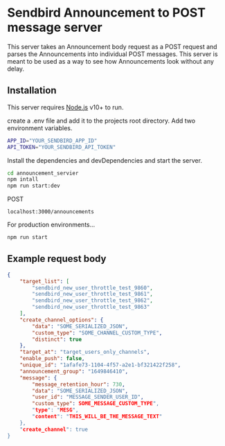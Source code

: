 # Sendbird Announcement to POST message server

This server takes an Announcement body request as a POST request and parses the Announcements into individual POST messages. This server is meant to be used as a way to see how Announcements look without any delay.


## Installation

This server requires [Node.js](https://nodejs.org/) v10+ to run.

create a .env file and add it to the projects root directory. 
Add two environment variables.
 
```sh
APP_ID="YOUR_SENDBIRD_APP_ID"
API_TOKEN="YOUR_SENDBIRD_API_TOKEN"
```

Install the dependencies and devDependencies and start the server.

```sh
cd announcement_servier
npm intall
npm run start:dev
```

POST
```http
localhost:3000/announcements
```


For production environments...

```sh
npm run start
```

## Example request body


```json
{
    "target_list": [
        "sendbird_new_user_throttle_test_9860",
        "sendbird_new_user_throttle_test_9861",
        "sendbird_new_user_throttle_test_9862",
        "sendbird_new_user_throttle_test_9863"
    ],
    "create_channel_options": {
        "data": "SOME_SERIALIZED_JSON",
        "custom_type": "SOME_CHANNEL_CUSTOM_TYPE",
        "distinct": true
    },
    "target_at": "target_users_only_channels",
    "enable_push": false,
    "unique_id": "1afafe73-1104-4f57-a2e1-bf321422f258",
    "announcement_group": "1649846410",
    "message": {
        "message_retention_hour": 730,
        "data": "SOME_SERIALIZED_JSON",
        "user_id": "MESSAGE_SENDER_USER_ID",
        "custom_type": SOME_MESSAGE_CUSTOM_TYPE",
        "type": "MESG",
        "content": "THIS_WILL_BE_THE_MESSAGE_TEXT"
    },
    "create_channel": true
}
```
